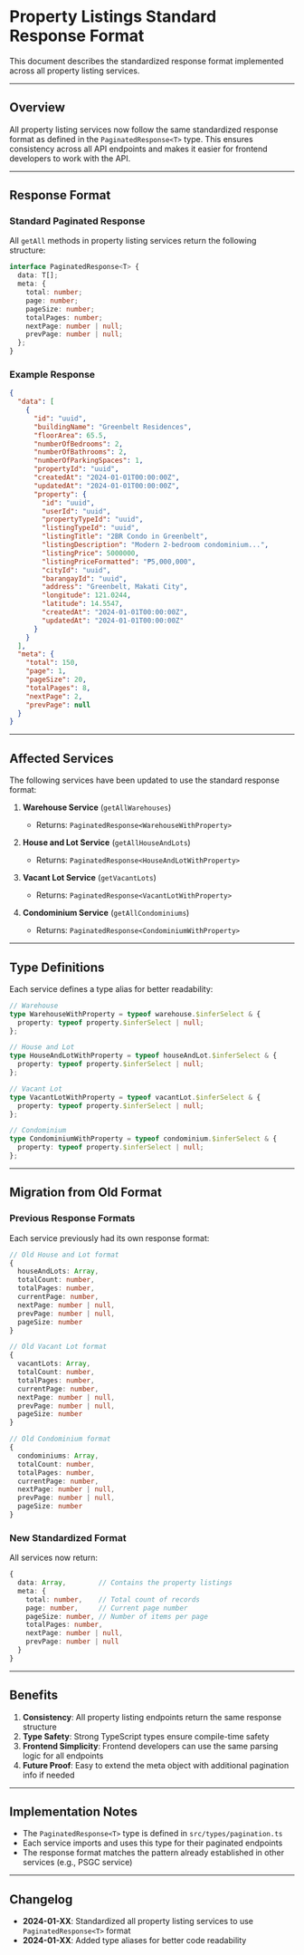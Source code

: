 # Property Listings Standard Response Format

This document describes the standardized response format implemented across all property listing services.

---

## Overview

All property listing services now follow the same standardized response format as defined in the `PaginatedResponse<T>` type. This ensures consistency across all API endpoints and makes it easier for frontend developers to work with the API.

---

## Response Format

### Standard Paginated Response

All `getAll` methods in property listing services return the following structure:

```typescript
interface PaginatedResponse<T> {
  data: T[];
  meta: {
    total: number;
    page: number;
    pageSize: number;
    totalPages: number;
    nextPage: number | null;
    prevPage: number | null;
  };
}
```

### Example Response

```json
{
  "data": [
    {
      "id": "uuid",
      "buildingName": "Greenbelt Residences",
      "floorArea": 65.5,
      "numberOfBedrooms": 2,
      "numberOfBathrooms": 2,
      "numberOfParkingSpaces": 1,
      "propertyId": "uuid",
      "createdAt": "2024-01-01T00:00:00Z",
      "updatedAt": "2024-01-01T00:00:00Z",
      "property": {
        "id": "uuid",
        "userId": "uuid",
        "propertyTypeId": "uuid",
        "listingTypeId": "uuid",
        "listingTitle": "2BR Condo in Greenbelt",
        "listingDescription": "Modern 2-bedroom condominium...",
        "listingPrice": 5000000,
        "listingPriceFormatted": "₱5,000,000",
        "cityId": "uuid",
        "barangayId": "uuid",
        "address": "Greenbelt, Makati City",
        "longitude": 121.0244,
        "latitude": 14.5547,
        "createdAt": "2024-01-01T00:00:00Z",
        "updatedAt": "2024-01-01T00:00:00Z"
      }
    }
  ],
  "meta": {
    "total": 150,
    "page": 1,
    "pageSize": 20,
    "totalPages": 8,
    "nextPage": 2,
    "prevPage": null
  }
}
```

---

## Affected Services

The following services have been updated to use the standard response format:

1. **Warehouse Service** (`getAllWarehouses`)
   - Returns: `PaginatedResponse<WarehouseWithProperty>`

2. **House and Lot Service** (`getAllHouseAndLots`)
   - Returns: `PaginatedResponse<HouseAndLotWithProperty>`

3. **Vacant Lot Service** (`getVacantLots`)
   - Returns: `PaginatedResponse<VacantLotWithProperty>`

4. **Condominium Service** (`getAllCondominiums`)
   - Returns: `PaginatedResponse<CondominiumWithProperty>`

---

## Type Definitions

Each service defines a type alias for better readability:

```typescript
// Warehouse
type WarehouseWithProperty = typeof warehouse.$inferSelect & {
  property: typeof property.$inferSelect | null;
};

// House and Lot
type HouseAndLotWithProperty = typeof houseAndLot.$inferSelect & {
  property: typeof property.$inferSelect | null;
};

// Vacant Lot
type VacantLotWithProperty = typeof vacantLot.$inferSelect & {
  property: typeof property.$inferSelect | null;
};

// Condominium
type CondominiumWithProperty = typeof condominium.$inferSelect & {
  property: typeof property.$inferSelect | null;
};
```

---

## Migration from Old Format

### Previous Response Formats

Each service previously had its own response format:

```typescript
// Old House and Lot format
{
  houseAndLots: Array,
  totalCount: number,
  totalPages: number,
  currentPage: number,
  nextPage: number | null,
  prevPage: number | null,
  pageSize: number
}

// Old Vacant Lot format
{
  vacantLots: Array,
  totalCount: number,
  totalPages: number,
  currentPage: number,
  nextPage: number | null,
  prevPage: number | null,
  pageSize: number
}

// Old Condominium format
{
  condominiums: Array,
  totalCount: number,
  totalPages: number,
  currentPage: number,
  nextPage: number | null,
  prevPage: number | null,
  pageSize: number
}
```

### New Standardized Format

All services now return:
```typescript
{
  data: Array,        // Contains the property listings
  meta: {
    total: number,    // Total count of records
    page: number,     // Current page number
    pageSize: number, // Number of items per page
    totalPages: number,
    nextPage: number | null,
    prevPage: number | null
  }
}
```

---

## Benefits

1. **Consistency**: All property listing endpoints return the same response structure
2. **Type Safety**: Strong TypeScript types ensure compile-time safety
3. **Frontend Simplicity**: Frontend developers can use the same parsing logic for all endpoints
4. **Future Proof**: Easy to extend the meta object with additional pagination info if needed

---

## Implementation Notes

- The `PaginatedResponse<T>` type is defined in `src/types/pagination.ts`
- Each service imports and uses this type for their paginated endpoints
- The response format matches the pattern already established in other services (e.g., PSGC service)

---

## Changelog

- **2024-01-XX**: Standardized all property listing services to use `PaginatedResponse<T>` format
- **2024-01-XX**: Added type aliases for better code readability 